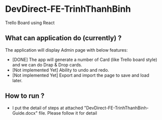 # DevDirect-FE-TrinhThanhBinh
Trello Board using React

## What can application do (currently) ?
The application will display Admin page with below features:
-	[DONE] The app will generate a number of Card (like Trello board style) and we can do Drap & Drop cards.
-	[Not implemented Yet] Ability to undo and redo.
-	[Not implemented Yet] Export and import the page to save and load later.


## How to run ?
- I put the detail of steps at attached "DevDirect-FE-TrinhThanhBinh-Guide.docx" file. Please follow it for detail